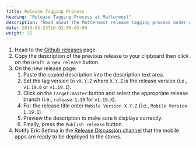 ```yaml
---
title: Release Tagging Process
heading: "Release Tagging Process at Mattermost"
description: "Read about the Mattermost release tagging process under our mobile build process."
date: 2019-05-23T16:02:00-05:00
weight: 32
---
```


1. Head to the [Github releases](https://github.com/mattermost/mattermost-mobile/releases) page.
2. Copy the description of the previous release to your clipboard then click on the `Draft a new release` button.
3. On the new release page:
    1. Paste the copied description into the description text area.
    2. Set the tag version to `vX.Y.Z` where `X.Y.Z` is the release version (i.e., `v1.19.0` or `v1.19.1`).
    3. Click on the `Target:master` button and select the appropriate release branch (i.e., `release-1.19` for `v1.19.X`).
    4. For the release title enter `Mobile Version X.Y.Z` (i.e., `Mobile Version 1.19.1`).
    5. Preview the description to make sure it displays correctly.
    6. Finally, press the `Publish release` button.
4. Notify Eric Sethna in the [Release Discussion channel](https://community.mattermost.com/core/channels/release-discussion) that the mobile apps are ready to be deployed to the stores.
